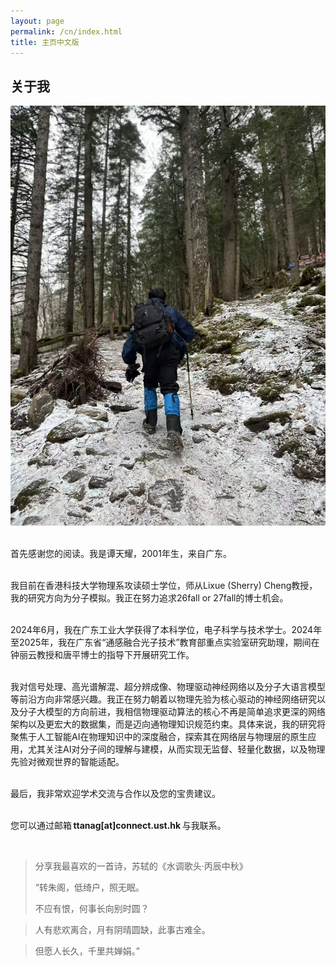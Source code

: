 ```yaml
---
layout: page
permalink: /cn/index.html
title: 主页中文版
---
```


## 关于我

<img src="/images/aboutme.jpg" class="floatpic">

<br>首先感谢您的阅读。我是谭天耀，2001年生，来自广东。

<br>我目前在香港科技大学物理系攻读硕士学位，师从Lixue (Sherry) Cheng教授，我的研究方向为分子模拟。我正在努力追求26fall or 27fall的博士机会。

<br>2024年6月，我在广东工业大学获得了本科学位，电子科学与技术学士。2024年至2025年，我在广东省“通感融合光子技术”教育部重点实验室研究助理，期间在钟丽云教授和唐平博士的指导下开展研究工作。

<br>我对信号处理、高光谱解混、超分辨成像、物理驱动神经网络以及分子大语言模型等前沿方向非常感兴趣。我正在努力朝着以物理先验为核心驱动的神经网络研究以及分子大模型的方向前进，我相信物理驱动算法的核心不再是简单追求更深的网络架构以及更宏大的数据集，而是迈向通物理知识规范约束。具体来说，我的研究将聚焦于人工智能AI在物理知识中的深度融合，探索其在网络层与物理层的原生应用，尤其关注AI对分子间的理解与建模，从而实现无监督、轻量化数据，以及物理先验对微观世界的智能适配。

<br>最后，我非常欢迎学术交流与合作以及您的宝贵建议。

<br>您可以通过邮箱 **ttanag[at]connect.ust.hk** 与我联系。

<br>

> 分享我最喜欢的一首诗，苏轼的《水调歌头·丙辰中秋》
>
> “转朱阁，低绮户，照无眠。
>
> 不应有恨，何事长向别时圆？

> 人有悲欢离合，月有阴晴圆缺，此事古难全。

> 但愿人长久，千里共婵娟。”
